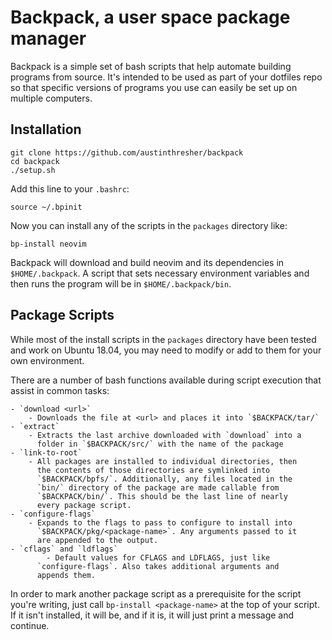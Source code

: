 Backpack, a user space package manager
======================================

Backpack is a simple set of bash scripts that help automate building programs
from source. It's intended to be used as part of your dotfiles repo so that
specific versions of programs you use can easily be set up on multiple
computers.

Installation
------------

```
git clone https://github.com/austinthresher/backpack
cd backpack
./setup.sh
```

Add this line to your `.bashrc`:

```
source ~/.bpinit
```

Now you can install any of the scripts in the `packages` directory like:

```
bp-install neovim
```

Backpack will download and build neovim and its dependencies in
`$HOME/.backpack`. A script that sets necessary environment variables and then
runs the program will be in `$HOME/.backpack/bin`.

Package Scripts
---------------

While most of the install scripts in the `packages` directory have been tested
and work on Ubuntu 18.04, you may need to modify or add to them for your own
environment.

There are a number of bash functions available during script execution that
assist in common tasks:

	- `download <url>`
		- Downloads the file at <url> and places it into `$BACKPACK/tar/`
	- `extract`
		- Extracts the last archive downloaded with `download` into a
		  folder in `$BACKPACK/src/` with the name of the package
	- `link-to-root`
		- All packages are installed to individual directories, then
		  the contents of those directories are symlinked into
		  `$BACKPACK/bpfs/`. Additionally, any files located in the
		  `bin/` directory of the package are made callable from
		  `$BACKPACK/bin/`. This should be the last line of nearly
		  every package script.
	- `configure-flags`
		- Expands to the flags to pass to configure to install into
		  `$BACKPACK/pkg/<package-name>`. Any arguments passed to it
		  are appended to the output.
	- `cflags` and `ldflags`
	    	- Default values for CFLAGS and LDFLAGS, just like
		  `configure-flags`. Also takes additional arguments and
		  appends them.

In order to mark another package script as a prerequisite for the script
you're writing, just call `bp-install <package-name>` at the top of your
script. If it isn't installed, it will be, and if it is, it will just print
a message and continue.
